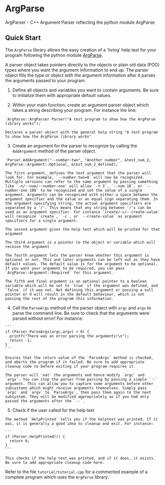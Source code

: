 # ArgParse
ArgParser - C++ Argument Parser reflecting the python module ArgParse

Quick Start
-----------

The `ArgParse` library allows the easy creation of a 'living' help text for your program following the python module [ArgParse](https://docs.python.org/3/library/argparse.html).

A parser object takes pointers directly to the objects or plain old data (POD) types where you want the argument information to end up. The parser object fills the type or object with the argument information after it parses the arguments passed to your program.

  1. Define all objects and variables you want to contain arguments. Be sure to initialize them with appropriate default values.

  2. Within your main function, create an argument parser object which takes a string describing your program. For instance the line:

    `ArgParse::ArgParser Parser("A test program to show how the ArgParse library works");`

    Declares a parser object with the general help string "A test program to show how the ArgParse library works"

  3. Create an argument for the parser to recognize by calling the `AddArgument` method of the parser object.

    `Parser.AddArgument("--number-two", "Another number", &test_num_2, ArgParse::Argument::Optional, &test_num_2_defined);`

    The first argument, defines the text argument that the parser will look for. For example, `--number-two=8` will now be recognized. Multiple versions can refer to the same argument by passing something like `-n/--num/--number-one` will allow `-n 3`, `--num 10`, or `--number-one 100` to be recognized and set the value of a single argument. Arguments can be recognized with either a space between the argument specifier and the value or an equal sign separating them. In the argument specifying string, the actual argument specifiers are separated by a '/'. This means that any string between '/'s can be used as an argument specifier. For instance `create/-c/--create-value` will recognize `create`, `-c`, or `--create-value` as argument specifiers for a single argument.

    The second argument gives the help text which will be printed for that argument

    The third argument is a pointer to the object or variable which will receive the argument

    The fourth argument lets the parser know whether this argument is optional or not. This and later arguments can be left out as they have default values. The default value is for the argument to be optional. If you want your argument to be required, you can pass `ArgParse::Argument::Required` for this argument.

    The fifth and final argument is an optional pointer to a boolean variable which will be set to `true` if the argument was defined, and `false` if it was not. Not defining this argument or passing a null pointer or 0 will result in the default behaviour, which is not passing the rest of the program this information.

  4. Call the `ParseArgs` method of the parser object with `argc` and `argv` to parse the command line. Be sure to check that the arguments were parsed without error! For instance:

    ```
    if (Parser.ParseArgs(argc,argv) < 0) {
      printf("There was an error parsing the arguments!\n");
      return -1;
    }
    ```

    Ensures that the return value of the `ParseArgs` method is checked, and aborts the program if it failed. Be sure to add appropriate cleanup code to before exiting if your program requires it.

    The parser will 'eat' the arguments and hence modify `argc` and `argv`. You can stop the parser from parsing by passing a simple `--` argument. This can allow you to capture some arguments before other subsystems which might receive arguments themselves. Simply pass `argc` and `argv` to `ParseArgs`, then pass them again to the next subsystem. They will be modified appropriately as if you had only passed the arguments after the `--`.
  
  5. Check if the user called for the help text
  
    The method `HelpPrinted` tells you if the helptext was printed. If it was, it is generally a good idea to cleanup and exit. For instance:
    
    ```
    if (Parser.HelpPrinted()) {
      return 0;
    }
    ```
    
    This checks if the help text was printed, and if it does, it exists. Be sure to add appropriate cleanup code here.

Refer to the file `tutorial/tutorial.cpp` for a commented example of a complete program which uses the `ArgParse` library.
